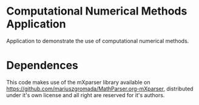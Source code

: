 # Computational Numerical Methods Application
Application to demonstrate the use of computational numerical methods.

# Dependences
This code makes use of the mXparser library available on https://github.com/mariuszgromada/MathParser.org-mXparser, distributed under it's own license and all right are reserved for it's authors.